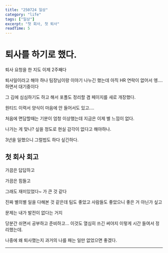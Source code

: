 ```yaml
---
title: "250724 일상"
category: "life"
tags: ["일상"]
excerpt: "첫 회사, 첫 퇴사"
readTime: 5
---
```


# 퇴사를 하기로 했다.

퇴사 요청을 한 지도 이제 2주째다

퇴사일이라고 해야 하나 팀장님이랑 이야기 나누긴 했는데 아직 HR 연락이 없어서 엥.... 하면서 대기중이다

그 김에 심심하기도 하고 해서 포폴도 정리할 겸 페이지를 새로 개장했다.

원티드 이력서 양식이 마음에 안 들어서도 있고.... 


처음에 면담할때는 기분이 엄청 이상했는데 지금은 이제 별 느낌이 없다.

나가는 게 맞나? 싶을 정도로 현실 감각이 없다고 해야하나.

3년을 일했으니 그럴법도 하다 싶긴하다.


## 첫 회사 회고

가끔은 답답하고

가끔은 힘들고

그래도 재미있었다~ 가 큰 것 같다

진짜 별의별 일을 다해본 것 같은데 팀도 좋았고 사람들도 좋았으니 좋은 거 아닌가 싶고

문제는 내가 발전이 없다는 거지

당분간 쉬면서 공부하고 준비하고... 이것도 열심히 쓰긴 써야지 이렇게 시간 들여서 정리했는데.

나중에 왜 퇴사했는지 과거의 나를 패는 일만 없었으면 좋겠다.


---
